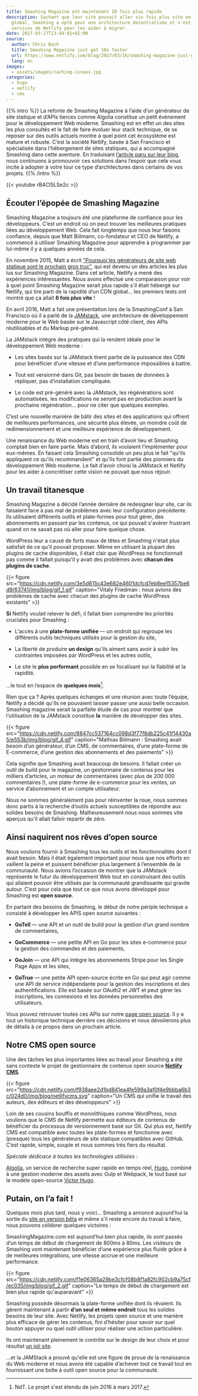```yaml
---
title: Smashing Magazine est maintenant 10 fois plus rapide
description: Sachant que leur site pouvait aller six fois plus vite en tirant parti d’un CDN
  global, Smashing a opté pour une architecture décentralisée et s'est adjoint les
  services de Netlify pour les aider à migrer.
date: 2017-03-17T13:44:01+02:00
source:
  author: Chris Bach
  title: Smashing Magazine just got 10x faster
  url: https://www.netlify.com/blog/2017/03/16/smashing-magazine-just-got-10x-faster/
  lang: en
images:
  - assets/images/caching-issues.jpg
categories:
  - hugo
  - netlify
  - cms
---
```


{{% intro %}} La refonte de Smashing Magazine à l’aide d’un générateur de site
statique et d’APIs tierces comme Algolia constitue un petit évènement pour le
développement Web moderne. Smashing est en effet un des sites les plus consultés
et le fait de faire évoluer leur stack technique, de se reposer sur des outils
actuels montre à quel point cet écosystème est mature et robuste. C’est la
société Netlify, basée à San Francisco et spécialisée dans l’hébergement de
sites statiques, qui a accompagné Smashing dans cette aventure. En traduisant
[l’article paru sur leur blog](https://www.netlify.com/blog/2017/03/16/smashing-magazine-just-got-10x-faster/),
nous continuons à promouvoir ces solutions dans l’espoir que cela vous incite à
adopter à votre tour ce type d’architectures dans certains de vos projets. {{%
/intro %}}

{{< youtube rB4Cl5LSe2c >}}

## Écouter l’épopée de Smashing Magazine

Smashing Magazine a toujours été une plateforme de confiance pour les
développeurs. C’est un endroit où on peut trouver les meilleures pratiques liées
au développement Web. Cela fait longtemps que nous leur faisons confiance,
depuis que Matt Biilmann, co-fondateur et CEO de Netlify, a commencé à utiliser
Smashing Magazine pour apprendre à programmer par lui-même il y a quelques
années de cela.

En novembre 2015, Matt a écrit
["Pourquoi les générateurs de site web statique sont le prochain gros truc"](https://www.smashingmagazine.com/2015/11/modern-static-website-generators-next-big-thing/),
qui est devenu un des articles les plus lus sur Smashing Magazine. Dans cet
article, Netlify a mené des expériences intéressantes. Nous avons effectué une
comparaison pour voir à quel point Smashing Magazine serait plus rapide s'il
était hébergé sur Netlify, qui tire parti de la rapidité d’un CDN global… les
premiers tests ont montré que ça allait **6 fois plus vite** !

En avril 2016, Matt a fait une présentation lors de la SmashingConf à San
Francisco où il a parlé de la [JAMstack](https://jamstack.org/), une
architecture de développement moderne pour le Web basée sur le Javascript côté
client, des APIs réutilisables et du Markup pré-généré.

La JAMstack intègre des pratiques qui la rendent idéale pour le développement
Web moderne :

- Les sites basés sur la JAMstack tirent partie de la puissance des CDN pour
  bénéficier d’une vitesse et d’une performance impossibles à battre.

- Tout est versionné dans Git, pas besoin de bases de données à répliquer, pas
  d’installation compliquée.

- Le code est pré-généré avec la JAMstack, les régénérations sont automatisées,
  les modifications ne seront pas en production avant la prochaine régénération…
  pour ne citer que quelques exemples.

C’est une nouvelle manière de bâtir des sites et des applications qui offrent de
meilleures performances, une sécurité plus élevée, un moindre coût de
redimensionnement et une meilleure expérience de développement.

Une renaissance du Web moderne est en train d’avoir lieu et Smashing comptait
bien en faire partie. Mais d’abord, ils voulaient l’implémenter pour eux-mêmes.
En faisant cela Smashing consolide un peu plus le fait "qu'ils appliquent ce
qu'ils recommandent" et qu'ils font partie des pionniers du développement Web
moderne. Le fait d’avoir choisi la JAMstack et Netlify pour les aider à
concrétiser cette vision ne pouvait que nous réjouir.

## Un travail titanesque

Smashing Magazine a décidé l’année dernière de redesigner leur site, car ils
faisaient face à pas mal de problèmes avec leur configuration précédente. Ils
utilisaient différents outils et plate-formes pour tout gérer, des abonnements
en passant par les contenus, ce qui pouvait s'avérer frustrant quand on ne
savait pas où aller pour faire quelque chose.

WordPress leur a causé de forts maux de têtes et Smashing n'était plus satisfait
de ce qu'il pouvait proposer. Même en utilisant la plupart des plugins de cache
disponibles, il était clair que WordPress ne fonctionnait pas comme il fallait
puisqu'il y avait des problèmes avec **chacun des plugins de cache**.

{{< figure
src="https://cdn.netlify.com/3e5d615c43e682e4601dcfcd7eb8ee15357be6d9/63741/img/blog/gif_1.gif" caption="Vitaly Friedman : nous avions des problèmes de cache avec chacun des plugins de cache WordPress existants" >}}

**Si** Netlify voulait relever le défi, il fallait bien comprendre les priorités
cruciales pour Smashing :

- L'accès à une **plate-forme unifiée** — un endroit qui regroupe les différents
  outils techniques utilisés pour la gestion du site,

- La liberté de produire **un design** qu'ils aiment sans avoir à subir les
  contraintes imposées par WordPress et les autres outils,

- Le site le **plus performant** possible en se focalisant sur la fiabilité et
  la rapidité.

…le tout en l’espace de **quelques mois**[^1].

[^1]: NdT. Le projet s'est étendu de juin 2016 à mars 2017.

Rien que ça ? Après quelques échanges et une réunion avec toute l’équipe,
Netlify a décidé qu'ils ne pouvaient laisser passer une aussi belle occasion.
Smashing magazine serait la parfaite étude de cas pour montrer que l’utilisation
de la JAMstack constitue **la** manière de développer des sites.

{{< figure
src="https://cdn.netlify.com/8847cc537164cc098d3f77f8db225c41f14430a5/e553b/img/blog/gif_4.gif"
caption="Mathias Biilmann : Smashing avait besoin d’un générateur, d’un CMS, de commentaires, d’une plate-forme de E-commerce, d’une gestion des abonnements et des paiements" >}}

Cela signifie que Smashing avait beaucoup de besoins. Il fallait créer un outil
de build pour le magazine, un gestionnaire de contenus pour les milliers
d’articles, un moteur de commentaires (avec plus de 200 000 commentaires
!), une plate-forme de e-commerce pour les ventes, un service d’abonnement et un
compte utilisateur.

Nous ne sommes généralement pas pour réinventer la roue, nous sommes donc partis
à la recherche d’outils actuels susceptibles de répondre aux solides besoins de
Smashing. Malheureusement nous nous sommes vite aperçus qu'il allait falloir
repartir de zéro.

## Ainsi naquirent nos rêves d’open source

Nous voulions fournir à Smashing tous les outils et les fonctionnalités dont il
avait besoin. Mais il était également important pour nous que nos efforts en
vaillent la peine et puissent bénéficier plus largement à l’ensemble de la
communauté. Nous avions l’occasion de montrer que la JAMstack représente le
futur du développement Web tout en construisant des outils qui allaient pouvoir
être utilisés par la communauté grandissante qui gravite autour. C’est pour cela
que tout ce que nous avons développé pour Smashing est **open source**.

En partant des besoins de Smashing, le début de notre périple technique a
consisté à développer les APIS open source suivantes :

- **GoTell** — une API et un outil de build pour la gestion d’un grand nombre de
  commentaires,

- **GoCommerce** — une petite API en Go pour les sites e-commerce pour la
  gestion des commandes et des paiements,

- **GoJoin** — une API qui intègre les abonnements Stripe pour les Single Page
  Apps et les sites,

- **GoTrue** — une petite API open-source écrite en Go qui peut agir comme une
  API de service indépendante pour la gestion des inscriptions et des
  authentifications. Elle est basée sur OAuth2 et JWT et peut gérer les
  inscriptions, les connexions et les données personnelles des utilisateurs.

Vous pouvez retrouver toutes ces APIs sur notre
[page open source](https://www.netlify.com/open-source/). Il y a tout un
historique technique derrière ces décisions et nous dévoilerons plus de détails
à ce propos dans un prochain article.

## Notre CMS open source

Une des tâches les plus importantes liées au travail pour Smashing a été sans
conteste le projet de gestionnaire de contenus open source
**[Netlify CMS](https://www.netlifycms.org/)**.

{{< figure
src="https://cdn.netlify.com/f938aee2d1bd841ea4fe599a3af0f4e9bbba6b3c/024d0/img/blog/netlifycms.svg"
caption="Un CMS qui unifie le travail des auteurs, des éditeurs et des développeurs" >}}

Loin de ses cousins bouffis et monolithiques comme WordPress, nous voulions que
le CMS de Netlify permette aux éditeurs de contenus de bénéficier du processus
de versionnement basé sur Git. Qui plus est, Netlify CMS est compatible avec
toutes les plate-formes et fonctionne avec (presque) tous les générateurs de
site statique compatibles avec GitHub. C’est rapide, simple, souple et nous
sommes très fiers du résultat.

_Spéciale dédicace à toutes les technologies utilisées_ :

[Algolia](https://www.algolia.com/), un service de recherche super rapide en
temps réel, [Hugo](https://gohugo.io/), combiné à une gestion moderne des assets
avec Gulp et Webpack, le tout basé sur le modèle open-source
[Victor Hugo](https://github.com/netlify/victor-hugo).

## Putain, on l’a fait !

Quelques mois plus tard, nous y voici… Smashing a annoncé aujourd’hui la sortie
du [site en version bêta](https://next.smashingmagazine.com/) et même s'il reste
encore du travail à faire, nous pouvons célébrer quelques victoires :

SmashingMagazine.com est aujourd’hui bien plus rapide, ils sont passés d’un
temps de début de chargement de 800ms à 80ms. Les visiteurs de Smashing vont
maintenant bénéficier d’une expérience plus fluide grâce à de meilleures
intégrations, une vitesse accrue et une meilleure performance.

{{< figure
src="https://cdn.netlify.com/f1e06365a29be3cfcf08b8f1a82fc902cb9a75cf/ec035/img/blog/gif_2.gif"
caption="Le temps de début de chargement est bien plus rapide qu'auparavant" >}}

Smashing possède désormais la plate-forme unifiée dont ils rêvaient. Ils gèrent
maintenant à partir **d’un seul et même endroit** tous les solides besoins de
leur site. Avec Netlify, les projets open source et une manière plus efficace de
gérer les contenus, fini d’hésiter pour savoir sur quel bouton appuyer ou quel
outil utiliser pour réaliser une action particulière.

Ils ont maintenant pleinement le contrôle sur le design de leur choix et pour
résultat [un joli site](https://next.smashingmagazine.com/).

…et la JAMStack a prouvé qu'elle est une figure de proue de la renaissance du
Web moderne et nous avons été capable d’achever tout ce travail tout en
fournissant une boîte à outil open source pour la communauté.
